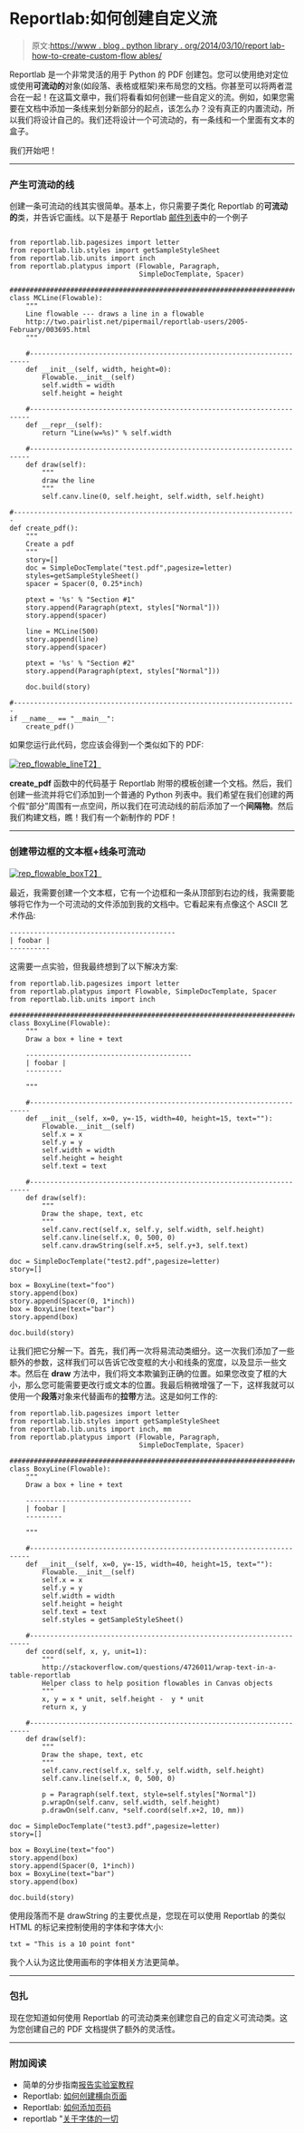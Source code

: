 # Reportlab:如何创建自定义流

> 原文:[https://www . blog . python library . org/2014/03/10/report lab-how-to-create-custom-flow ables/](https://www.blog.pythonlibrary.org/2014/03/10/reportlab-how-to-create-custom-flowables/)

Reportlab 是一个非常灵活的用于 Python 的 PDF 创建包。您可以使用绝对定位或使用**可流动的**对象(如段落、表格或框架)来布局您的文档。你甚至可以将两者混合在一起！在这篇文章中，我们将看看如何创建一些自定义的流。例如，如果您需要在文档中添加一条线来划分新部分的起点，该怎么办？没有真正的内置流动，所以我们将设计自己的。我们还将设计一个可流动的，有一条线和一个里面有文本的盒子。

我们开始吧！

* * *

### 产生可流动的线

创建一条可流动的线其实很简单。基本上，你只需要子类化 Reportlab 的**可流动的**类，并告诉它画线。以下是基于 Reportlab [邮件列表](http://two.pairlist.net/pipermail/reportlab-users/2005-February/003695.html)中的一个例子

```

from reportlab.lib.pagesizes import letter
from reportlab.lib.styles import getSampleStyleSheet
from reportlab.lib.units import inch
from reportlab.platypus import (Flowable, Paragraph,
                                SimpleDocTemplate, Spacer)

########################################################################
class MCLine(Flowable):
    """
    Line flowable --- draws a line in a flowable
    http://two.pairlist.net/pipermail/reportlab-users/2005-February/003695.html
    """

    #----------------------------------------------------------------------
    def __init__(self, width, height=0):
        Flowable.__init__(self)
        self.width = width
        self.height = height

    #----------------------------------------------------------------------
    def __repr__(self):
        return "Line(w=%s)" % self.width

    #----------------------------------------------------------------------
    def draw(self):
        """
        draw the line
        """
        self.canv.line(0, self.height, self.width, self.height)

#----------------------------------------------------------------------
def create_pdf():
    """
    Create a pdf
    """
    story=[]
    doc = SimpleDocTemplate("test.pdf",pagesize=letter)
    styles=getSampleStyleSheet()
    spacer = Spacer(0, 0.25*inch)

    ptext = '%s' % "Section #1"
    story.append(Paragraph(ptext, styles["Normal"]))
    story.append(spacer)

    line = MCLine(500)
    story.append(line)
    story.append(spacer)

    ptext = '%s' % "Section #2"
    story.append(Paragraph(ptext, styles["Normal"]))

    doc.build(story)

#----------------------------------------------------------------------
if __name__ == "__main__":
    create_pdf()

```

如果您运行此代码，您应该会得到一个类似如下的 PDF:

[![rep_flowable_line](../Images/d3de7a2746ec50b9b0f91a9029c0e85e.png)T2】](https://www.blog.pythonlibrary.org/wp-content/uploads/2014/03/rep_flowable_line.png)

**create_pdf** 函数中的代码基于 Reportlab 附带的模板创建一个文档。然后，我们创建一些流并将它们添加到一个普通的 Python 列表中。我们希望在我们创建的两个假“部分”周围有一点空间，所以我们在可流动线的前后添加了一个**间隔物**。然后我们构建文档，瞧！我们有一个新制作的 PDF！

* * *

### 创建带边框的文本框+线条可流动

[![rep_flowable_box](../Images/3fc164567dc4599f79f75233f1f02422.png)T2】](https://www.blog.pythonlibrary.org/wp-content/uploads/2014/03/rep_flowable_box.png)

最近，我需要创建一个文本框，它有一个边框和一条从顶部到右边的线，我需要能够将它作为一个可流动的文件添加到我的文档中。它看起来有点像这个 ASCII 艺术作品:

```
-----------------------------------------
| foobar |
----------

```

这需要一点实验，但我最终想到了以下解决方案:

```
from reportlab.lib.pagesizes import letter
from reportlab.platypus import Flowable, SimpleDocTemplate, Spacer
from reportlab.lib.units import inch

########################################################################
class BoxyLine(Flowable):
    """
    Draw a box + line + text

    -----------------------------------------
    | foobar |
    ---------

    """

    #----------------------------------------------------------------------
    def __init__(self, x=0, y=-15, width=40, height=15, text=""):
        Flowable.__init__(self)
        self.x = x
        self.y = y
        self.width = width
        self.height = height
        self.text = text

    #----------------------------------------------------------------------
    def draw(self):
        """
        Draw the shape, text, etc
        """
        self.canv.rect(self.x, self.y, self.width, self.height)
        self.canv.line(self.x, 0, 500, 0)
        self.canv.drawString(self.x+5, self.y+3, self.text)

doc = SimpleDocTemplate("test2.pdf",pagesize=letter)
story=[]

box = BoxyLine(text="foo")
story.append(box)
story.append(Spacer(0, 1*inch))
box = BoxyLine(text="bar")
story.append(box)

doc.build(story)

```

让我们把它分解一下。首先，我们再一次将易流动类细分。这一次我们添加了一些额外的参数，这样我们可以告诉它改变框的大小和线条的宽度，以及显示一些文本。然后在 **draw** 方法中，我们将文本欺骗到正确的位置。如果您改变了框的大小，那么您可能需要更改行或文本的位置。我最后稍微增强了一下，这样我就可以使用一个**段落**对象来代替画布的**拉带**方法。这是如何工作的:

```
from reportlab.lib.pagesizes import letter
from reportlab.lib.styles import getSampleStyleSheet
from reportlab.lib.units import inch, mm
from reportlab.platypus import (Flowable, Paragraph,
                                SimpleDocTemplate, Spacer)

########################################################################
class BoxyLine(Flowable):
    """
    Draw a box + line + text

    -----------------------------------------
    | foobar |
    ---------

    """

    #----------------------------------------------------------------------
    def __init__(self, x=0, y=-15, width=40, height=15, text=""):
        Flowable.__init__(self)
        self.x = x
        self.y = y
        self.width = width
        self.height = height
        self.text = text
        self.styles = getSampleStyleSheet()

    #----------------------------------------------------------------------
    def coord(self, x, y, unit=1):
        """
        http://stackoverflow.com/questions/4726011/wrap-text-in-a-table-reportlab
        Helper class to help position flowables in Canvas objects
        """
        x, y = x * unit, self.height -  y * unit
        return x, y

    #----------------------------------------------------------------------
    def draw(self):
        """
        Draw the shape, text, etc
        """
        self.canv.rect(self.x, self.y, self.width, self.height)
        self.canv.line(self.x, 0, 500, 0)

        p = Paragraph(self.text, style=self.styles["Normal"])
        p.wrapOn(self.canv, self.width, self.height)
        p.drawOn(self.canv, *self.coord(self.x+2, 10, mm))

doc = SimpleDocTemplate("test3.pdf",pagesize=letter)
story=[]

box = BoxyLine(text="foo")
story.append(box)
story.append(Spacer(0, 1*inch))
box = BoxyLine(text="bar")
story.append(box)

doc.build(story)

```

使用段落而不是 drawString 的主要优点是，您现在可以使用 Reportlab 的类似 HTML 的标记来控制使用的字体和字体大小:

```
txt = "This is a 10 point font"

```

我个人认为这比使用画布的字体相关方法更简单。

* * *

### 包扎

现在您知道如何使用 Reportlab 的可流动类来创建您自己的自定义可流动类。这为您创建自己的 PDF 文档提供了额外的灵活性。

* * *

### 附加阅读

*   简单的分步指南[报告实验室教程](https://www.blog.pythonlibrary.org/2010/03/08/a-simple-step-by-step-reportlab-tutorial/)
*   Reportlab: [如何创建横向页面](https://www.blog.pythonlibrary.org/2014/01/03/reportlab-create-landscape-pages/)
*   Reportlab: [如何添加页码](https://www.blog.pythonlibrary.org/2013/08/12/reportlab-how-to-add-page-numbers/)
*   reportlab "[关于字体的一切](https://www.blog.pythonlibrary.org/2013/07/19/reportlab-all-about-fonts/)